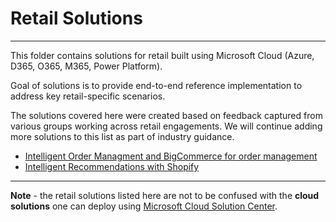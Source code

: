 # Retail Solutions

---
This folder contains solutions for retail built using Microsoft Cloud (Azure, D365, O365, M365, Power Platform).

Goal of solutions is to provide end-to-end reference implementation to address key retail-specific scenarios.

The solutions covered here were created based on feedback captured from various groups working across retail engagements. We will continue adding more solutions to this list as part of industry guidance.

- [Intelligent Order Managment and BigCommerce for order management](./iom/README.md)
- [Intelligent Recommendations with Shopify](./ir/README.md)

---
**Note** - the retail solutions listed here are not to be confused with the **cloud solutions** one can deploy using [Microsoft Cloud Solution Center](https://docs.microsoft.com/en-us/industry/solution-center-deploy?toc=/industry/retail/toc.json&bc=/industry/retail/breadcrumb/toc.json).
